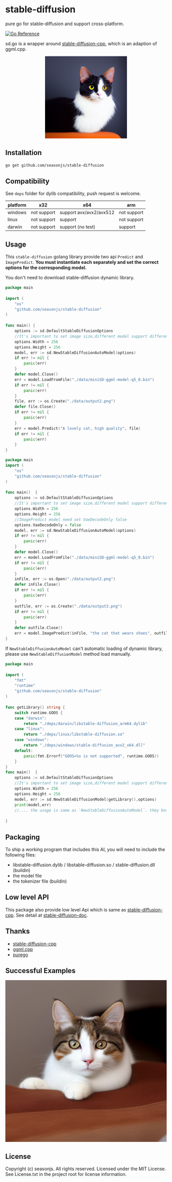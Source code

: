 # stable-diffusion

pure go for stable-diffusion and support cross-platform.

[![Go Reference](https://pkg.go.dev/badge/github.com/seasonjs/stable-diffusion.svg)](https://pkg.go.dev/github.com/seasonjs/stable-diffusion)

sd.go is a wrapper around [stable-diffusion-cpp](https://github.com/leejet/stable-diffusion.cpp), which is an adaption
of ggml.cpp.

<p align="center">
  <img src="./assets/img.png" width="256x">
</p>

## Installation

```bash
go get github.com/seasonjs/stable-diffusion
```

## Compatibility

See `deps` folder for dylib compatibility, push request is welcome.

| platform | x32         | x64                     | arm         |
|----------|-------------|-------------------------|-------------|
| windows  | not support | support avx/avx2/avx512 | not support |
| linux    | not support | support                 | not support |
| darwin   | not support | support  (no test)      | support     |

## Usage

This `stable-diffusion` golang library provide two api `Predict` and `ImagePredict`.
**You must instantiate each separately and set the correct options for the corresponding model.**

You don't need to download stable-diffusion dynamic library.

```go
package main

import (
	"os"
	"github.com/seasonjs/stable-diffusion"
)

func main() {
	options := sd.DefaultStableDiffusionOptions
	//It's important to set image size,different model support different size
	options.Width = 256
	options.Height = 256
	model, err := sd.NewStableDiffusionAutoModel(options)
	if err != nil {
		panic(err)
	}
	defer model.Close()
	err = model.LoadFromFile("./data/miniSD-ggml-model-q5_0.bin")
	if err != nil {
		panic(err)
	}
	file, err := os.Create("./data/output2.png")
	defer file.Close()
	if err != nil {
		panic(err)
	}
	err = model.Predict("A lovely cat, high quality", file)
	if err != nil {
		panic(err)
	}
}

```
```go
package main
import (
	"os"
	"github.com/seasonjs/stable-diffusion"
)

func main()  {
	options := sd.DefaultStableDiffusionOptions
	//It's important to set image size,different model support different size
	options.Width = 256
	options.Height = 256
	//ImagePredict model need set VaeDecodeOnly false
	options.VaeDecodeOnly = false
	model, err := sd.NewStableDiffusionAutoModel(options)
	if err != nil {
		panic(err)
	}
	defer model.Close()
	err = model.LoadFromFile("./data/miniSD-ggml-model-q5_0.bin")
	if err != nil {
		panic(err)
	}
	inFile, err := os.Open("./data/output2.png")
	defer inFile.Close()
	if err != nil {
		panic(err)
	}
	outfile, err := os.Create("./data/output3.png")
	if err != nil {
		panic(err)
	}
	defer outfile.Close()
	err = model.ImagePredict(inFile, "the cat that wears shoes", outfile)
}
```
If `NewStableDiffusionAutoModel` can't automatic loading of dynamic library, please use `NewStableDiffusionModel` method load manually.

```go
package main

import (
	"fmt"
	"runtime"
	"github.com/seasonjs/stable-diffusion"
)

func getLibrary() string {
	switch runtime.GOOS {
	case "darwin":
		return "./deps/darwin/libstable-diffusion_arm64.dylib"
	case "linux":
		return "./deps/linux/libstable-diffusion.so"
	case "windows":
		return "./deps/windows/stable-diffusion_avx2_x64.dll"
	default:
		panic(fmt.Errorf("GOOS=%s is not supported", runtime.GOOS))
	}
}
func main()  {
	options := sd.DefaultStableDiffusionOptions
	//It's important to set image size,different model support different size
	options.Width = 256
	options.Height = 256
	model, err := sd.NewStableDiffusionModel(getLibrary(),options)
	print(model,err)
	//.... the usage is same as `NewStableDiffusionAutoModel`. they both return `StableDiffusionModel` struct

}

```
## Packaging

To ship a working program that includes this AI, you will need to include the following files:

* libstable-diffusion.dylib / libstable-diffusion.so / stable-diffusion.dll (buildin)
* the model file
* the tokenizer file (buildin)

## Low level API

This package also provide low level Api which is same
as [stable-diffusion-cpp](https://github.com/leejet/stable-diffusion.cpp).
See detail at [stable-diffusion-doc](https://pkg.go.dev/github.com/seasonjs/stable-diffusion).

## Thanks

* [stable-diffusion-cpp](https://github.com/leejet/stable-diffusion.cpp)
* [ggml.cpp](https://github.com/leejet/ggml.cpp)
* [purego](https://github.com/ebitengine/purego)

## Successful Examples

<p align="center">
  <img src="./assets/love_cat2.png" width="512x">
</p>

## License

Copyright (c) seasonjs. All rights reserved.
Licensed under the MIT License. See License.txt in the project root for license information.